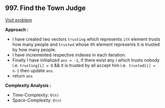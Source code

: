 ## 997. Find the Town Judge

[Visit problem](https://leetcode.com/problems/find-the-town-judge/description/)

**Approach :**<br>

-   I have created two vectors `trusting` which represents `ith` element trusts how many people and `trusted` whose ith element represents it is trusted by how many people.
-   I have incremented respective indexes in each iteration.
-   Finally I have initialized `ans = -1`, if there exist any i which trusts nobody i.e. `trusting[i] = 0` && it is trusted by all accept him i.e.` trusted[i] = n-1` then update `ans`.
-   return `ans`

**Complexity Analysis :**<br>

-   Time-Complexity: `O(n)`
-   Space-Complexity: `O(n)`

